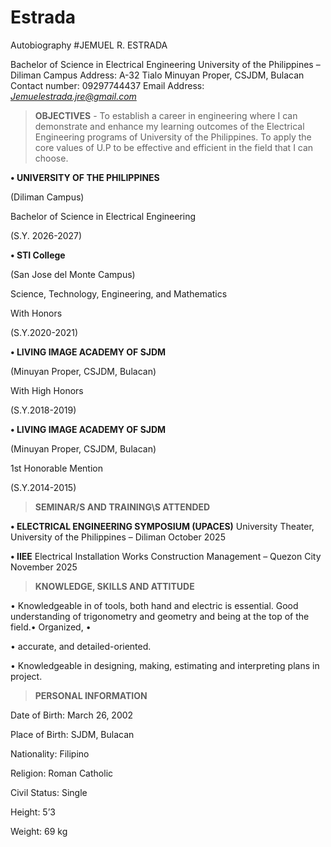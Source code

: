 # Estrada
Autobiography
#JEMUEL R. ESTRADA

Bachelor of Science in Electrical Engineering
University of the Philippines – Diliman Campus 
Address: A-32 Tialo Minuyan Proper, CSJDM, Bulacan
Contact number: 09297744437
Email Address: *Jemuelestrada.jre@gmail.com*

>**OBJECTIVES**
          - To establish a career in engineering where I can demonstrate and enhance my learning outcomes of the Electrical Engineering programs of University of the                 Philippines. To apply the core values of U.P to be effective and efficient in the field that I can choose.

**• UNIVERSITY OF THE PHILIPPINES**

(Diliman Campus)

Bachelor of Science in Electrical Engineering 

(S.Y. 2026-2027)

**• STI College**

(San Jose del Monte Campus)

Science, Technology, Engineering, and Mathematics

With Honors

(S.Y.2020-2021)

**• LIVING IMAGE ACADEMY OF SJDM**

(Minuyan Proper, CSJDM, Bulacan)

With High Honors

(S.Y.2018-2019)

**• LIVING IMAGE ACADEMY OF SJDM**

(Minuyan Proper, CSJDM, Bulacan)

1st Honorable Mention

(S.Y.2014-2015)

>**SEMINAR/S AND TRAINING\S ATTENDED**

**•	ELECTRICAL ENGINEERING SYMPOSIUM (UPACES)**
University Theater, University of the Philippines – Diliman
October 2025

**•	IIEE**
Electrical Installation Works Construction Management – Quezon City
November 2025

>**KNOWLEDGE, SKILLS AND ATTITUDE**

•         Knowledgeable in of tools, both hand and electric is essential. Good understanding of trigonometry and geometry and being at the top of the field.•	Organized, • 

•         accurate, and detailed-oriented.

•	Knowledgeable in designing, making, estimating and interpreting plans in project.

>**PERSONAL INFORMATION**

Date of Birth:		March 26, 2002

Place of Birth:		SJDM, Bulacan

Nationality:		Filipino

Religion:		          Roman Catholic

Civil Status:		Single

Height:			5’3

Weight:		          69 kg



